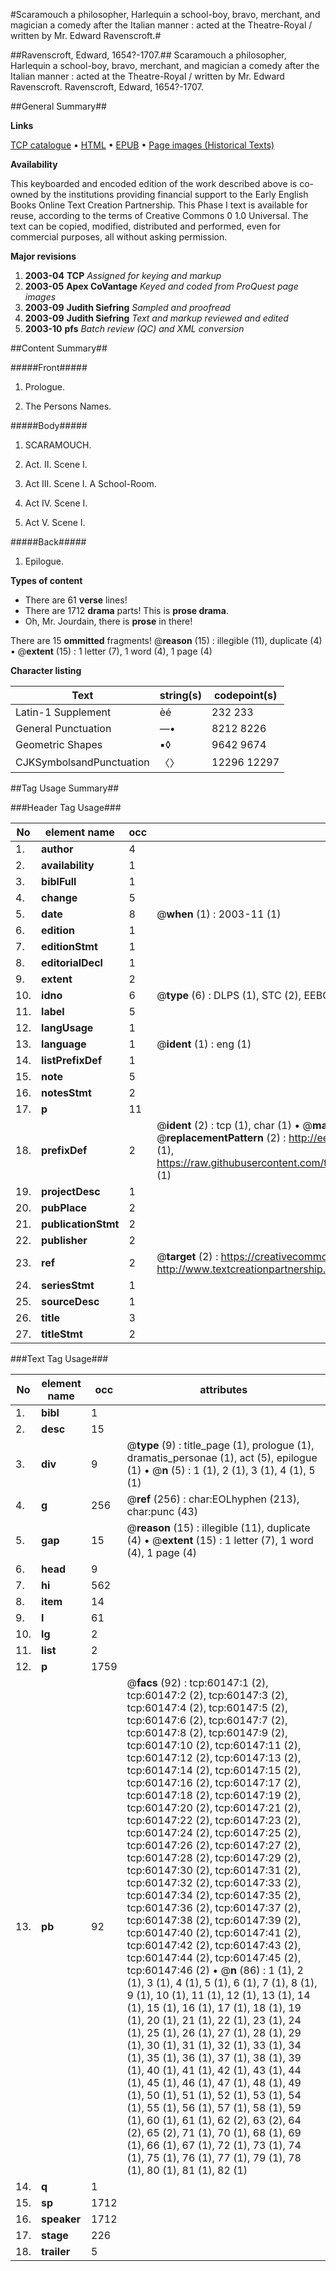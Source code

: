 #Scaramouch a philosopher, Harlequin a school-boy, bravo, merchant, and magician a comedy after the Italian manner : acted at the Theatre-Royal / written by Mr. Edward Ravenscroft.#

##Ravenscroft, Edward, 1654?-1707.##
Scaramouch a philosopher, Harlequin a school-boy, bravo, merchant, and magician a comedy after the Italian manner : acted at the Theatre-Royal / written by Mr. Edward Ravenscroft.
Ravenscroft, Edward, 1654?-1707.

##General Summary##

**Links**

[TCP catalogue](http://www.ota.ox.ac.uk/tcp/)  • 
[HTML](http://tei.it.ox.ac.uk/tcp/Texts-HTML/free/A58/A58120.html)  • 
[EPUB](http://tei.it.ox.ac.uk/tcp/Texts-EPUB/free/A58/A58120.epub) • 
[Page images (Historical Texts)](https://data.historicaltexts.jisc.ac.uk/view?pubId=eebo-12356526e&pageId=eebo-12356526e-60147-1)

**Availability**

This keyboarded and encoded edition of the
	       work described above is co-owned by the institutions
	       providing financial support to the Early English Books
	       Online Text Creation Partnership. This Phase I text is
	       available for reuse, according to the terms of Creative
	       Commons 0 1.0 Universal. The text can be copied,
	       modified, distributed and performed, even for
	       commercial purposes, all without asking permission.

**Major revisions**

1. __2003-04__ __TCP__ *Assigned for keying and markup*
1. __2003-05__ __Apex CoVantage__ *Keyed and coded from ProQuest page images*
1. __2003-09__ __Judith Siefring__ *Sampled and proofread*
1. __2003-09__ __Judith Siefring__ *Text and markup reviewed and edited*
1. __2003-10__ __pfs__ *Batch review (QC) and XML conversion*

##Content Summary##

#####Front#####

1. Prologue.

1. The Persons Names.

#####Body#####

1. SCARAMOUCH.

1. Act. II. Scene I.

1. Act III. Scene I. A School-Room.

1. Act IV. Scene I.

1. Act V. Scene I.

#####Back#####

1. Epilogue.

**Types of content**

  * There are 61 **verse** lines!
  * There are 1712 **drama** parts! This is **prose drama**.
  * Oh, Mr. Jourdain, there is **prose** in there!

There are 15 **ommitted** fragments! 
 @__reason__ (15) : illegible (11), duplicate (4)  •  @__extent__ (15) : 1 letter (7), 1 word (4), 1 page (4)

**Character listing**


|Text|string(s)|codepoint(s)|
|---|---|---|
|Latin-1 Supplement|èé|232 233|
|General Punctuation|—•|8212 8226|
|Geometric Shapes|▪◊|9642 9674|
|CJKSymbolsandPunctuation|〈〉|12296 12297|

##Tag Usage Summary##

###Header Tag Usage###

|No|element name|occ|attributes|
|---|---|---|---|
|1.|__author__|4||
|2.|__availability__|1||
|3.|__biblFull__|1||
|4.|__change__|5||
|5.|__date__|8| @__when__ (1) : 2003-11 (1)|
|6.|__edition__|1||
|7.|__editionStmt__|1||
|8.|__editorialDecl__|1||
|9.|__extent__|2||
|10.|__idno__|6| @__type__ (6) : DLPS (1), STC (2), EEBO-CITATION (1), OCLC (1), VID (1)|
|11.|__label__|5||
|12.|__langUsage__|1||
|13.|__language__|1| @__ident__ (1) : eng (1)|
|14.|__listPrefixDef__|1||
|15.|__note__|5||
|16.|__notesStmt__|2||
|17.|__p__|11||
|18.|__prefixDef__|2| @__ident__ (2) : tcp (1), char (1)  •  @__matchPattern__ (2) : ([0-9\-]+):([0-9IVX]+) (1), (.+) (1)  •  @__replacementPattern__ (2) : http://eebo.chadwyck.com/downloadtiff?vid=$1&page=$2 (1), https://raw.githubusercontent.com/textcreationpartnership/Texts/master/tcpchars.xml#$1 (1)|
|19.|__projectDesc__|1||
|20.|__pubPlace__|2||
|21.|__publicationStmt__|2||
|22.|__publisher__|2||
|23.|__ref__|2| @__target__ (2) : https://creativecommons.org/publicdomain/zero/1.0/ (1), http://www.textcreationpartnership.org/docs/. (1)|
|24.|__seriesStmt__|1||
|25.|__sourceDesc__|1||
|26.|__title__|3||
|27.|__titleStmt__|2||


###Text Tag Usage###

|No|element name|occ|attributes|
|---|---|---|---|
|1.|__bibl__|1||
|2.|__desc__|15||
|3.|__div__|9| @__type__ (9) : title_page (1), prologue (1), dramatis_personae (1), act (5), epilogue (1)  •  @__n__ (5) : 1 (1), 2 (1), 3 (1), 4 (1), 5 (1)|
|4.|__g__|256| @__ref__ (256) : char:EOLhyphen (213), char:punc (43)|
|5.|__gap__|15| @__reason__ (15) : illegible (11), duplicate (4)  •  @__extent__ (15) : 1 letter (7), 1 word (4), 1 page (4)|
|6.|__head__|9||
|7.|__hi__|562||
|8.|__item__|14||
|9.|__l__|61||
|10.|__lg__|2||
|11.|__list__|2||
|12.|__p__|1759||
|13.|__pb__|92| @__facs__ (92) : tcp:60147:1 (2), tcp:60147:2 (2), tcp:60147:3 (2), tcp:60147:4 (2), tcp:60147:5 (2), tcp:60147:6 (2), tcp:60147:7 (2), tcp:60147:8 (2), tcp:60147:9 (2), tcp:60147:10 (2), tcp:60147:11 (2), tcp:60147:12 (2), tcp:60147:13 (2), tcp:60147:14 (2), tcp:60147:15 (2), tcp:60147:16 (2), tcp:60147:17 (2), tcp:60147:18 (2), tcp:60147:19 (2), tcp:60147:20 (2), tcp:60147:21 (2), tcp:60147:22 (2), tcp:60147:23 (2), tcp:60147:24 (2), tcp:60147:25 (2), tcp:60147:26 (2), tcp:60147:27 (2), tcp:60147:28 (2), tcp:60147:29 (2), tcp:60147:30 (2), tcp:60147:31 (2), tcp:60147:32 (2), tcp:60147:33 (2), tcp:60147:34 (2), tcp:60147:35 (2), tcp:60147:36 (2), tcp:60147:37 (2), tcp:60147:38 (2), tcp:60147:39 (2), tcp:60147:40 (2), tcp:60147:41 (2), tcp:60147:42 (2), tcp:60147:43 (2), tcp:60147:44 (2), tcp:60147:45 (2), tcp:60147:46 (2)  •  @__n__ (86) : 1 (1), 2 (1), 3 (1), 4 (1), 5 (1), 6 (1), 7 (1), 8 (1), 9 (1), 10 (1), 11 (1), 12 (1), 13 (1), 14 (1), 15 (1), 16 (1), 17 (1), 18 (1), 19 (1), 20 (1), 21 (1), 22 (1), 23 (1), 24 (1), 25 (1), 26 (1), 27 (1), 28 (1), 29 (1), 30 (1), 31 (1), 32 (1), 33 (1), 34 (1), 35 (1), 36 (1), 37 (1), 38 (1), 39 (1), 40 (1), 41 (1), 42 (1), 43 (1), 44 (1), 45 (1), 46 (1), 47 (1), 48 (1), 49 (1), 50 (1), 51 (1), 52 (1), 53 (1), 54 (1), 55 (1), 56 (1), 57 (1), 58 (1), 59 (1), 60 (1), 61 (1), 62 (2), 63 (2), 64 (2), 65 (2), 71 (1), 70 (1), 68 (1), 69 (1), 66 (1), 67 (1), 72 (1), 73 (1), 74 (1), 75 (1), 76 (1), 77 (1), 79 (1), 78 (1), 80 (1), 81 (1), 82 (1)|
|14.|__q__|1||
|15.|__sp__|1712||
|16.|__speaker__|1712||
|17.|__stage__|226||
|18.|__trailer__|5||
